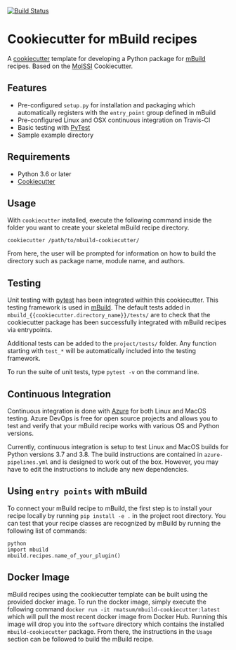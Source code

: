 [//]: # (Badges)
[![Build Status](https://dev.azure.com/rayamatsumoto/mbuild-cookiecutter/_apis/build/status/rmatsum836.mbuild-cookiecutter?branchName=refs%2Fpull%2F6%2Fmerge)](https://dev.azure.com/rayamatsumoto/mbuild-cookiecutter/_build/latest?definitionId=4&branchName=refs%2Fpull%2F6%2Fmerge)

# Cookiecutter for mBuild recipes

A [cookiecutter](https://github.com/audreyr/cookiecutter) template for developing a Python
package for [mBuild](https://github.com/mosdef-hub/mbuild) recipes.
Based on the [MolSSI](https://github.com/MolSSI/cookiecutter-cms)
Cookiecutter.

## Features

* Pre-configured `setup.py` for installation and packaging which automatically registers with the ``entry_point`` group defined in mBuild
* Pre-configured Linux and OSX continuous integration on Travis-CI
* Basic testing with [PyTest](https://docs.pytest.org/en/latest/)
* Sample example directory

## Requirements

* Python 3.6 or later
* [Cookiecutter](http://cookiecutter.readthedocs.io/en/latest/installation.html)

## Usage

With `cookiecutter` installed, execute the following command inside the
folder you want to create your skeletal mBuild recipe directory.

```
cookiecutter /path/to/mbuild-cookiecutter/
```

From here, the user will be prompted for information on how to build
the directory such as package name, module name, and authors.

## Testing

Unit testing with [pytest](https://pytest.org) has been integrated
within this cookiecutter.  This testing framework is used 
in [mBuild](https://github.com/mosdef-hub/mbuild).  The default tests
added in `mbuild_{{cookiecutter.directory_name}}/tests/` are to check that the cookiecutter package
has been successfully integrated with mBuild recipes via entrypoints.  

Additional tests can be added to the `project/tests/` folder.  Any
function starting with `test_*` will be automatically included into
the testing framework.

To run the suite of unit tests, type `pytest -v` on the command line.

## Continuous Integration

Continuous integration is done with
[Azure](https://azure.microsoft.com/en-us/services/devops/) for both Linux and MacOS testing.
Azure DevOps is free for open source projects and allows you to test and
verify that your mBuild recipe works with various OS and Python
versions.

Currently, continuous integration is setup to test Linux and MacOS
builds for Python versions 3.7 and 3.8.  The build instructions are
contained in `azure-pipelines.yml` and is designed to work out of the box.
However, you may have to edit the instructions to include any new
dependencies.

## Using `entry points` with mBuild

To connect your mBuild recipe to mBuild, the first step is to install your recipe locally by running
`pip install -e .` in the project root directory.  You can test that your recipe classes are
recognized by mBuild by running the following list of commands:

```
python
import mbuild
mbuild.recipes.name_of_your_plugin()
```

## Docker Image
mBuild recipes using the cookiecutter template can be built using the provided docker image.  To
run the docker image, simply execute the following command `docker run -it
rmatsum/mbuild-cookiecutter:latest` which will pull the most recent docker image from Docker Hub.
Running this image will drop you into the `software` directory which contains the installed
`mbuild-cookiecutter` package.  From there, the instructions in the `Usage` section can be
followed to build the mBuild recipe.
